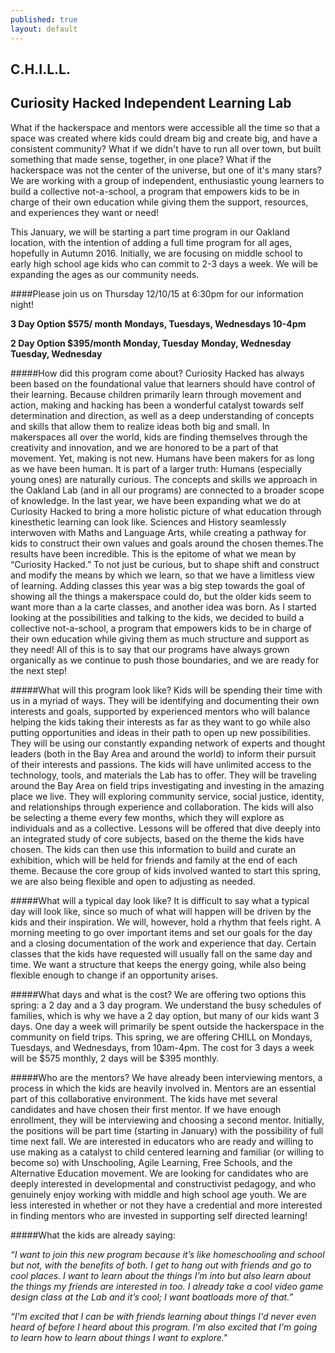 ```yaml
---
published: true
layout: default
---
```

## C.H.I.L.L.
## Curiosity Hacked Independent Learning Lab

What if the hackerspace and mentors were accessible all the time so that a space was created where kids could dream big and create big, and have a consistent community? What if we didn't have to run all over town, but built something that made sense, together, in one place? What if the hackerspace was not the center of the universe, but one of it's many stars? We are working with a group of independent, enthusiastic young learners to build a collective not-a-school, a program that empowers kids to be in charge of their own education while giving them the support, resources, and experiences they want or need! 

This January, we will be starting a part time program in our Oakland location, with the intention of adding a full time program for all ages, hopefully in Autumn 2016. Initially, we are focusing on middle school to early high school age kids who can commit to 2-3 days a week. We will be expanding the ages as our community needs.

####Please join us on Thursday 12/10/15 at 6:30pm for our information night!

**3 Day Option $575/ month**
**Mondays, Tuesdays, Wednesdays 10-4pm**

**2 Day Option $395/month**
**Monday, Tuesday**
**Monday, Wednesday**
**Tuesday, Wednesday**



#####How did this program come about?
Curiosity Hacked has always been based on the foundational value that learners should have control of their learning. Because children primarily learn through movement and action, making and hacking has been a wonderful catalyst towards self determination and direction, as well as a deep understanding of concepts and skills that allow them to realize ideas both big and small. 
In makerspaces all over the world, kids are finding themselves through the creativity and innovation, and we are honored to be a part of that movement.
Yet, making is not new. Humans have been makers for as long as we have been human. It is part of a larger truth: Humans (especially young ones) are naturally curious. The concepts and skills we approach in the Oakland Lab (and in all our programs) are connected to a broader scope of knowledge. In the last year, we have been expanding what we do at Curiosity Hacked to bring a more holistic picture of what education through kinesthetic learning can look like. Sciences and History seamlessly interwoven with Maths and Language Arts, while creating a pathway for kids to construct their own values and goals around the chosen themes.The results have been incredible. This is the epitome of what we mean by “Curiosity Hacked.” To not just be curious, but to shape shift and construct and modify the means by which we learn, so that we have a limitless view of learning.
Adding classes this year was a big step towards the goal of showing all the things a makerspace could do, but the older kids seem to want more than a la carte classes, and another idea was born. As I started looking at the possibilities and talking to the kids, we decided to build a collective not-a-school, a program that empowers kids to be in charge of their own education while giving them as much structure and support as they need! All of this is to say that our programs have always grown organically as we continue to push those boundaries, and we are ready for the next step!


#####What will this program look like?
Kids will be spending their time with us in a myriad of ways. They will be identifying and documenting their own interests and goals, supported by experienced mentors who will balance helping the kids taking their interests as far as they want to go while also putting opportunities and ideas in their path to open up new possibilities. They will be using our constantly expanding network of experts and thought leaders (both in the Bay Area and around the world) to inform their pursuit of their interests and passions. The kids will have unlimited access to the technology, tools, and materials the Lab has to offer. They will be traveling around the Bay Area on field trips investigating and investing in the amazing place we live. They will exploring community service, social justice, identity, and relationships through experience and collaboration. 
The kids will also be selecting a theme every few months, which they will explore as individuals and as a collective. Lessons will be offered that dive deeply into an integrated study of core subjects, based on the theme the kids have chosen. The kids can then use this information to build and curate an exhibition, which will be held for friends and family at the end of each theme. Because the core group of kids involved wanted to start this spring, we are also being flexible and open to adjusting as needed.

#####What will a typical day look like?
It is difficult to say what a typical day will look like, since so much of what will happen will be driven by the kids and their inspiration. We will, however, hold a rhythm that feels right. A morning meeting to go over important items and set our goals for the day and a closing documentation of the work and experience that day. Certain classes that the kids have requested will usually fall on the same day and time. We want a structure that keeps the energy going, while also being flexible enough to change if an opportunity arises. 

#####What days and what is the cost?
We are offering two options this spring: a 2 day and a 3 day program. We understand the busy schedules of families, which is why we have a 2 day option, but many of our kids want 3 days. One day a week will primarily be spent outside the hackerspace in the community on field trips. This spring, we are offering CHILL on Mondays, Tuesdays, and Wednesdays, from 10am-4pm. The cost for 3 days a week will be $575 monthly, 2 days will be $395 monthly.


#####Who are the mentors?
We have already been interviewing mentors, a process in which the kids are heavily involved in. Mentors are an essential part of this collaborative environment. The kids have met several candidates and have chosen their first mentor. If we have enough enrollment, they will be interviewing and choosing a second mentor. Initially, the positions will be part time (starting in January) with the possibility of full time next fall. We are interested in educators who are ready and willing to use making as a catalyst to child centered learning and familiar (or willing to become so) with Unschooling, Agile Learning, Free Schools, and the Alternative Education movement. We are looking for candidates who are deeply interested in developmental and constructivist pedagogy, and who genuinely enjoy working with middle and high school age youth. We are less interested in whether or not they have a credential and more interested in finding mentors who are invested in supporting self directed learning!﻿


#####What the kids are already saying:

*“I want to join this new program because it’s like homeschooling and school but not, with the benefits of both. I get to hang out with friends and go to cool places. I want to learn about the things I’m into but also learn about the things my friends are interested in too. I already take a cool video game design class at the Lab and it’s cool; I want boatloads more of that.”*

*“I'm excited that I can be with friends learning about things I'd never even heard of before I heard about this program. I'm also excited that I'm going to learn how to learn about things I want to explore."*





